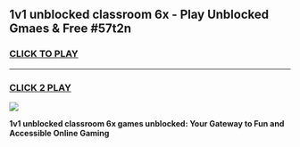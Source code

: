 
## 1v1 unblocked classroom 6x - Play Unblocked Gmaes & Free #57t2n
<h3>
<a href="https://premium.freeplayer.one?title=1v1_unblocked_classroom_6x&ref=03M">CLICK TO PLAY</a></h3>
<hr>

<h3>
<a href="https://premium.freeplayer.one?title=1v1_unblocked_classroom_6x&ref=03M">CLICK 2 PLAY</a>
  
</h3>

<a href="https://premium.freeplayer.one?title=1v1_unblocked_classroom_6x&ref=03M"><img src="https://clearcache.store/games.png"></a>


**1v1 unblocked classroom 6x games unblocked: Your Gateway to Fun and Accessible Online Gaming**
